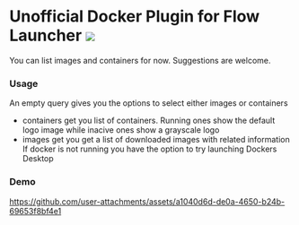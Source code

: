 <h1>
  Unofficial Docker Plugin for Flow Launcher
  <a href="https://ko-fi.com/thisisleobro" target="_blank">
    <img src="https://img.shields.io/badge/Ko--fi-Support-%23FF5E5B?logo=ko-fi">
  </a>
</h1>
You can list images and containers for now.
Suggestions are welcome.

### Usage
An empty query gives you the options to select either images or containers
- containers get you list of containers. Running ones show the default logo image while inacive ones show a grayscale logo
- images get you get a list of downloaded images with related information
If docker is not running you have the option to try launching Dockers Desktop

### Demo
https://github.com/user-attachments/assets/a1040d6d-de0a-4650-b24b-69653f8bf4e1
